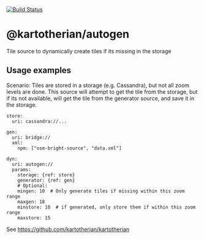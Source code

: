 [![Build Status](https://travis-ci.org/kartotherian/autogen.svg?branch=master)](https://travis-ci.org/kartotherian/autogen)

# @kartotherian/autogen
Tile source to dynamically create tiles if its missing in the storage

## Usage examples

Scenario: Tiles are stored in a storage (e.g. Cassandra), but not all zoom levels are done. This source will attempt
 to get the tile from the storage, but if its not available, will get the tile from the generator source, and save
 it in the storage.

```
store:
  uri: cassandra://...

gen:
  uri: bridge://
  xml:
    npm: ["osm-bright-source", "data.xml"]

dyn:
  uri: autogen://
  params:
    storage: {ref: store}
    generator: {ref: gen}
    # Optional:
    mingen: 10  # Only generate tiles if missing within this zoom range
    maxgen: 18
    minstore: 10  # if generated, only store them if within this zoom range 
    maxstore: 15
```

See https://github.com/kartotherian/kartotherian
